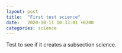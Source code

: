 ```yaml
---
layout: post
title:  "First test science"
date:   2020-10-11 10:33:01 +0200
categories: science
---
```

Test to see if it creates a subsection science.


